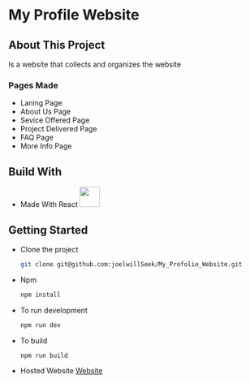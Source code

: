<h1>My Profile Website</h1>

<h2>About This Project</h2>
<p>Is a website that collects and organizes the website</p>

<h3>Pages Made</h3>
<ul>
  <li>Laning Page</li>
  <li>About Us Page</li>
  <li>Sevice Offered Page</li>
  <li>Project Delivered Page</li>
  <li>FAQ Page</li>
  <li>More Info Page</li>
</ul>

<h2>Build With</h2>
<ul>
  <li>Made With React <img src="https://upload.wikimedia.org/wikipedia/commons/thumb/a/a7/React-icon.svg/2300px-React-icon.svg.png" width="40px" /></li>
</ul>

<h2>Getting Started</h2>
<ul>
  <li>
    <p>Clone the project</p>
    
```bash
git clone git@github.com:joelwillSeek/My_Profolio_Website.git
```
  </li>
  <li>
    <p>Npm</p>
    
```bash
npm install
```
    
  </li>
  <li>
    <p>To run development</p>
    
  ```bash
  npm run dev
  ```
  </li>
  <li>
    <p>To build</p>
    
   ```bash
   npm run build
   ```
  </li>
  <li>
    Hosted Website <a href="#">Website</a>
  </li>
</ul>



